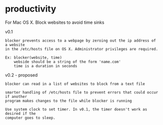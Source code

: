 # productivity
For Mac OS X. Block websites to avoid time sinks

v0.1

    blocker prevents access to a webpage by zeroing out the ip address of a website
    in the /etc/hosts file on OS X. Administrator privileges are required.
    
    Ex: blocker(website, time)
        webside should be a string of the form 'name.com'
        time is a duration in seconds

v0.2 - proposed

    blocker can read in a list of websites to block from a text file
    
    smarter handling of /etc/hosts file to prevent errors that could occur if another
    program makes changes to the file while blocker is running
    
    Use system clock to set timer. In v0.1, the timer doesn't work as desired if the
    computer goes to sleep.
